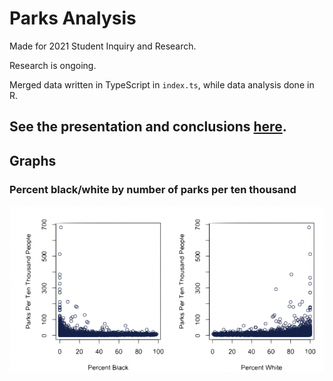 # Parks Analysis
Made for 2021 Student Inquiry and Research. 

Research is ongoing.

Merged data written in TypeScript in `index.ts`, while data analysis done in R.

## See the presentation and conclusions [here](https://docs.google.com/presentation/d/1fhaR_fI1ZOqqDg3Z8Q9LqU9I05lgGtbNMtuFoc7Da7g/edit?usp=sharing).

## Graphs

### Percent black/white by number of parks per ten thousand
![](race-graphs.png)
